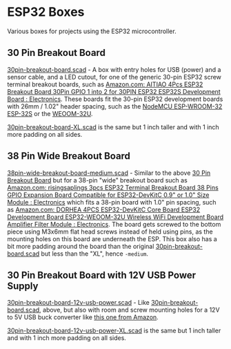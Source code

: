 # ESP32 Boxes

Various boxes for projects using the ESP32 microcontroller.

## 30 Pin Breakout Board

[30pin-breakout-board.scad](30pin-breakout-board.scad) - A box with entry holes for USB (power) and a sensor cable, and a LED cutout, for one of the generic 30-pin ESP32 screw terminal breakout boards, such as [Amazon.com: AITIAO 4Pcs ESP32 Breakout Board 30Pin GPIO 1 into 2 for 30PIN ESP32 ESP32S Development Board : Electronics](https://www.amazon.com/dp/B0BQ2N4MSZ?psc=1&ref=ppx_yo2ov_dt_b_product_details). These boards fit the 30-pin ESP32 development boards with 26mm / 1.02" header spacing, such as the [NodeMCU ESP-WROOM-32 ESP-32S](https://www.amazon.com/gp/product/B086MLNH7N/) or the [WEOOM-32U](https://www.amazon.com/gp/product/B09Z7Q5LKQ/).

[30pin-breakout-board-XL.scad](30pin-breakout-board-XL.scad) is the same but 1 inch taller and with 1 inch more padding on all sides.

## 38 Pin Wide Breakout Board

[38pin-wide-breakout-board-medium.scad](38pin-wide-breakout-board-medium.scad) - Similar to the above [30 Pin Breakout Board](#30-pin-breakout-board) but for a 38-pin "wide" breakout board such as [Amazon.com: risingsaplings 3pcs ESP32 Terminal Breakout Board 38 Pins GPIO Expansion Board Compatible for ESP32-DevKitC 0.9" or 1.0" Size Module : Electronics](https://www.amazon.com/dp/B0C3QM5ZHP?psc=1&ref=ppx_yo2ov_dt_b_product_details) which fits a 38-pin board with 1.0" pin spacing, such as [Amazon.com: DORHEA 4PCS ESP32-DevKitC Core Board ESP32 Development Board ESP32-WEOOM-32U Wireless WiFi Development Board Amplifier Filter Module : Electronics](https://www.amazon.com/gp/product/B09Z7Q5LKQ/ref=ppx_yo_dt_b_search_asin_title?ie=UTF8&psc=1). The board gets screwed to the bottom piece using M3x6mm flat head screws instead of held using pins, as the mounting holes on this board are underneath the ESP. This box also has a bit more padding around the board than the original [30pin-breakout-board.scad](30pin-breakout-board.scad) but less than the "XL", hence `-medium`.

## 30 Pin Breakout Board with 12V USB Power Supply

[30pin-breakout-board-12v-usb-power.scad](30pin-breakout-board-12v-usb-power.scad) - Like [30pin-breakout-board.scad](30pin-breakout-board.scad), above, but also with room and screw mounting holes for a 12V to 5V USB buck converter like [this one from Amazon](https://www.amazon.com/dp/B0B74LMHB2).

[30pin-breakout-board-12v-usb-power-XL.scad](30pin-breakout-board-12v-usb-power-XL.scad) is the same but 1 inch taller and with 1 inch more padding on all sides.
